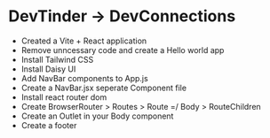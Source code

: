 # DevTinder -> DevConnections

- Created a Vite + React application
- Remove unncessary code and create a Hello world app
- Install Tailwind CSS
- Install Daisy UI
- Add NavBar components to App.js
- Create a NavBar.jsx seperate Component file
- Install react router dom
- Create BrowserRouter > Routes > Route =/ Body > RouteChildren
- Create an Outlet in your Body component
- Create a footer


